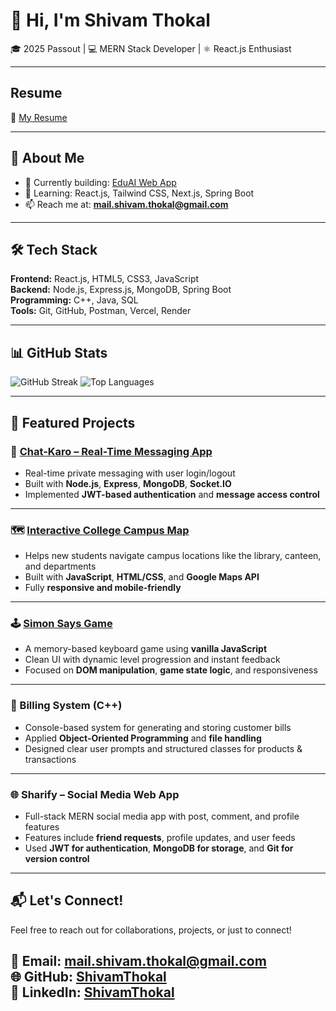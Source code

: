 <!--
**ShivamThokal/ShivamThokal** is a ✨ special ✨ repository because its `README.md` appears on your GitHub profile.
![GitHub Activity Graph](https://github-readme-activity-graph.vercel.app/graph?username=ShivamThokal&theme=tokyo-night)
![Shivam's GitHub Stats](https://github-readme-stats.vercel.app/api?username=ShivamThokal&show_icons=true&theme=tokyonight&count_private=true&include_all_commits=true)

-->

# 👋 Hi, I'm Shivam Thokal

🎓 2025 Passout | 💻 MERN Stack Developer | ⚛️ React.js Enthusiast

---

## Resume
📄 [My Resume](https://github.com/ShivamThokal/ShivamThokal/blob/main/Resume_Shivam_Thokal.pdf.pdf)

---

## 🚀 About Me

- 🔭 Currently building: [EduAI Web App](#)
- 🌱 Learning: React.js, Tailwind CSS, Next.js, Spring Boot
- 📫 Reach me at: **mail.shivam.thokal@gmail.com**

---


## 🛠 Tech Stack

**Frontend:** React.js, HTML5, CSS3, JavaScript  
**Backend:** Node.js, Express.js, MongoDB, Spring Boot  
**Programming:** C++, Java, SQL  
**Tools:** Git, GitHub, Postman, Vercel, Render

---

## 📊 GitHub Stats
![GitHub Streak](https://streak-stats.demolab.com/?user=ShivamThokal&theme=tokyonight&hide_border=false)
![Top Languages](https://github-readme-stats.vercel.app/api/top-langs/?username=ShivamThokal&layout=compact&theme=tokyonight&langs_count=8)



---

## 🌟 Featured Projects

### 🔷 [Chat-Karo – Real-Time Messaging App](https://chat-karo-bmqk.onrender.com/)
- Real-time private messaging with user login/logout
- Built with **Node.js**, **Express**, **MongoDB**, **Socket.IO**
- Implemented **JWT-based authentication** and **message access control**

---

### 🗺️ [Interactive College Campus Map](https://interactive-college-campus-map.vercel.app/)
- Helps new students navigate campus locations like the library, canteen, and departments
- Built with **JavaScript**, **HTML/CSS**, and **Google Maps API**
- Fully **responsive and mobile-friendly**

---

### 🕹️ [Simon Says Game](https://simon-say-s-game-azure.vercel.app/)
- A memory-based keyboard game using **vanilla JavaScript**
- Clean UI with dynamic level progression and instant feedback
- Focused on **DOM manipulation**, **game state logic**, and responsiveness

---

### 🧾 Billing System (C++)
- Console-based system for generating and storing customer bills
- Applied **Object-Oriented Programming** and **file handling**
- Designed clear user prompts and structured classes for products & transactions

---

### 🌐 Sharify – Social Media Web App
- Full-stack MERN social media app with post, comment, and profile features
- Features include **friend requests**, profile updates, and user feeds
- Used **JWT for authentication**, **MongoDB for storage**, and **Git for version control**

---

## 📬 Let's Connect!

Feel free to reach out for collaborations, projects, or just to connect!

📧 Email: **mail.shivam.thokal@gmail.com**  <br>
🌐 GitHub: [ShivamThokal](https://github.com/ShivamThokal) <br> 
💼 LinkedIn: [ShivamThokal](https://www.linkedin.com/in/shivamdthokal)
---

